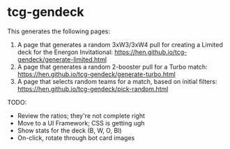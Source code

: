 # tcg-gendeck

This generates the following pages:

1) A page that generates a random 3xW3/3xW4 pull for creating a Limited deck for the Energon Invitational: https://hen.github.io/tcg-gendeck/generate-limited.html
2) A page that generates a random 2-booster pull for a Turbo match: https://hen.github.io/tcg-gendeck/generate-turbo.html
3) A page that selects random teams for a match, based on initial filters: https://hen.github.io/tcg-gendeck/pick-random.html

TODO: 

* Review the ratios; they're not complete right
* Move to a UI Framework; CSS is getting ugh
* Show stats for the deck (B, W, O, Bl)
* On-click, rotate through bot card images
